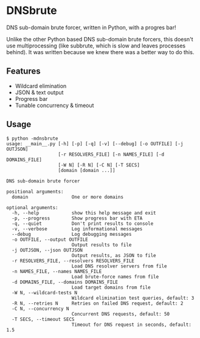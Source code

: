 # DNSbrute

DNS sub-domain brute forcer, written in Python, with a progres bar!

Unlike the other Python based DNS sub-domain brute forcers, this doesn't use 
multiprocessing (like subbrute, which is slow and leaves processes behind). It 
was written because we knew there was a better way to do this.

## Features

 * Wildcard elimination
 * JSON & text output
 * Progress bar
 * Tunable concurrency & timeout

## Usage

```
$ python -mdnsbrute
usage: __main__.py [-h] [-p] [-q] [-v] [--debug] [-o OUTFILE] [-j OUTJSON]
                   [-r RESOLVERS_FILE] [-n NAMES_FILE] [-d DOMAINS_FILE]
                   [-W N] [-R N] [-C N] [-T SECS]
                   [domain [domain ...]]

DNS sub-domain brute forcer

positional arguments:
  domain                One or more domains

optional arguments:
  -h, --help            show this help message and exit
  -p, --progress        Show progress bar with ETA
  -q, --quiet           Don't print results to console
  -v, --verbose         Log informational messages
  --debug               Log debugging messages
  -o OUTFILE, --output OUTFILE
                        Output results to file
  -j OUTJSON, --json OUTJSON
                        Output results, as JSON to file
  -r RESOLVERS_FILE, --resolvers RESOLVERS_FILE
                        Load DNS resolver servers from file
  -n NAMES_FILE, --names NAMES_FILE
                        Load brute-force names from file
  -d DOMAINS_FILE, --domains DOMAINS_FILE
                        Load target domains from file
  -W N, --wildcard-tests N
                        Wildcard elimination test queries, default: 3
  -R N, --retries N     Retries on failed DNS request, default: 2
  -C N, --concurrency N
                        Concurrent DNS requests, default: 50
  -T SECS, --timeout SECS
                        Timeout for DNS request in seconds, default: 1.5
```